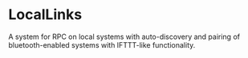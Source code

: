 # LocalLinks
A system for RPC on local systems with auto-discovery and pairing of bluetooth-enabled systems with IFTTT-like functionality.
